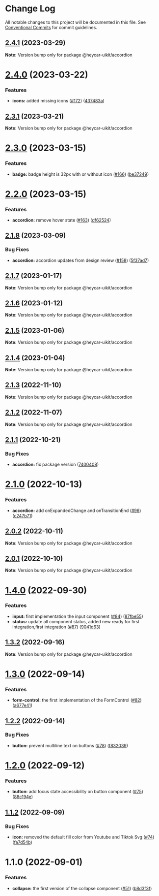 # Change Log

All notable changes to this project will be documented in this file.
See [Conventional Commits](https://conventionalcommits.org) for commit guidelines.

## [2.4.1](https://github.com/hey-car/heycar-uikit/compare/@heycar-uikit/accordion@2.4.0...@heycar-uikit/accordion@2.4.1) (2023-03-29)

**Note:** Version bump only for package @heycar-uikit/accordion





# [2.4.0](https://github.com/hey-car/heycar-uikit/compare/@heycar-uikit/accordion@2.3.1...@heycar-uikit/accordion@2.4.0) (2023-03-22)


### Features

* **icons:** added missing icons ([#172](https://github.com/hey-car/heycar-uikit/issues/172)) ([437483a](https://github.com/hey-car/heycar-uikit/commit/437483ab29f5fd88a5ed867ebba8a23c9a169728))





## [2.3.1](https://github.com/hey-car/heycar-uikit/compare/@heycar-uikit/accordion@2.3.0...@heycar-uikit/accordion@2.3.1) (2023-03-21)

**Note:** Version bump only for package @heycar-uikit/accordion





# [2.3.0](https://github.com/hey-car/heycar-uikit/compare/@heycar-uikit/accordion@2.2.0...@heycar-uikit/accordion@2.3.0) (2023-03-15)


### Features

* **badge:** badge height is 32px with or without icon ([#166](https://github.com/hey-car/heycar-uikit/issues/166)) ([be37249](https://github.com/hey-car/heycar-uikit/commit/be372496ec4b7fa0b44cafeae45cfcee63abe520))





# [2.2.0](https://github.com/hey-car/heycar-uikit/compare/@heycar-uikit/accordion@2.1.8...@heycar-uikit/accordion@2.2.0) (2023-03-15)


### Features

* **accordion:** remove hover state ([#163](https://github.com/hey-car/heycar-uikit/issues/163)) ([df62524](https://github.com/hey-car/heycar-uikit/commit/df62524e8b7252cb99f9e2ef0035a62241d50c6d))





## [2.1.8](https://github.com/hey-car/heycar-uikit/compare/@heycar-uikit/accordion@2.1.7...@heycar-uikit/accordion@2.1.8) (2023-03-09)


### Bug Fixes

* **accordion:** accordion updates from design review ([#158](https://github.com/hey-car/heycar-uikit/issues/158)) ([5f37ad7](https://github.com/hey-car/heycar-uikit/commit/5f37ad7195dbb1316ef95f0469b1f905f46d3a4f))





## [2.1.7](https://github.com/hey-car/heycar-uikit/compare/@heycar-uikit/accordion@2.1.6...@heycar-uikit/accordion@2.1.7) (2023-01-17)

**Note:** Version bump only for package @heycar-uikit/accordion





## [2.1.6](https://github.com/hey-car/heycar-uikit/compare/@heycar-uikit/accordion@2.1.5...@heycar-uikit/accordion@2.1.6) (2023-01-12)

**Note:** Version bump only for package @heycar-uikit/accordion





## [2.1.5](https://github.com/hey-car/heycar-uikit/compare/@heycar-uikit/accordion@2.1.4...@heycar-uikit/accordion@2.1.5) (2023-01-06)

**Note:** Version bump only for package @heycar-uikit/accordion





## [2.1.4](https://github.com/hey-car/heycar-uikit/compare/@heycar-uikit/accordion@2.1.3...@heycar-uikit/accordion@2.1.4) (2023-01-04)

**Note:** Version bump only for package @heycar-uikit/accordion





## [2.1.3](https://github.com/hey-car/heycar-uikit/compare/@heycar-uikit/accordion@2.1.2...@heycar-uikit/accordion@2.1.3) (2022-11-10)

**Note:** Version bump only for package @heycar-uikit/accordion





## [2.1.2](https://github.com/hey-car/heycar-uikit/compare/@heycar-uikit/accordion@2.1.1...@heycar-uikit/accordion@2.1.2) (2022-11-07)

**Note:** Version bump only for package @heycar-uikit/accordion





## [2.1.1](https://github.com/hey-car/heycar-uikit/compare/@heycar-uikit/accordion@2.1.0...@heycar-uikit/accordion@2.1.1) (2022-10-21)


### Bug Fixes

* **accordion:** fix package version ([7400408](https://github.com/hey-car/heycar-uikit/commit/7400408d26e8b0514cb86b99ec91aa537d7e568a))





# [2.1.0](https://github.com/hey-car/heycar-uikit/compare/@heycar-uikit/accordion@2.0.2...@heycar-uikit/accordion@2.1.0) (2022-10-13)

### Features

- **accordion:** add onExpandedChange and onTransitionEnd ([#96](https://github.com/hey-car/heycar-uikit/issues/96)) ([c247b71](https://github.com/hey-car/heycar-uikit/commit/c247b719f9d6669a5aa9fd7f4ac2e264b7764350))

## [2.0.2](https://github.com/hey-car/heycar-uikit/compare/@heycar-uikit/accordion@2.0.1...@heycar-uikit/accordion@2.0.2) (2022-10-11)

**Note:** Version bump only for package @heycar-uikit/accordion

## [2.0.1](https://github.com/hey-car/heycar-uikit/compare/@heycar-uikit/accordion@2.0.0...@heycar-uikit/accordion@2.0.1) (2022-10-10)

**Note:** Version bump only for package @heycar-uikit/accordion

# [1.4.0](https://github.com/hey-car/heycar-uikit/compare/@heycar-uikit/accordion@1.3.2...@heycar-uikit/accordion@1.4.0) (2022-09-30)

### Features

- **input:** first implementation the input component ([#84](https://github.com/hey-car/heycar-uikit/issues/84)) ([87fbe55](https://github.com/hey-car/heycar-uikit/commit/87fbe5549048e44006781092e9e5707b6e63534d))
- **status:** update all component status, added new ready for first integration,first integration ([#87](https://github.com/hey-car/heycar-uikit/issues/87)) ([9041d63](https://github.com/hey-car/heycar-uikit/commit/9041d630d8ca0b8b2dcfeed1965bbd6be8b70380))

## [1.3.2](https://github.com/hey-car/heycar-uikit/compare/@heycar-uikit/accordion@1.3.0...@heycar-uikit/accordion@1.3.2) (2022-09-16)

**Note:** Version bump only for package @heycar-uikit/accordion

# [1.3.0](https://github.com/hey-car/heycar-uikit/compare/@heycar-uikit/accordion@1.2.2...@heycar-uikit/accordion@1.3.0) (2022-09-14)

### Features

- **form-control:** the first implementation of the FormControl ([#82](https://github.com/hey-car/heycar-uikit/issues/82)) ([a677e41](https://github.com/hey-car/heycar-uikit/commit/a677e416511f411ee1389e42081963dd127254a9))

## [1.2.2](https://github.com/hey-car/heycar-uikit/compare/@heycar-uikit/accordion@1.2.0...@heycar-uikit/accordion@1.2.2) (2022-09-14)

### Bug Fixes

- **button:** prevent multiline text on buttons ([#78](https://github.com/hey-car/heycar-uikit/issues/78)) ([f832039](https://github.com/hey-car/heycar-uikit/commit/f83203934013ccbe9813744b08e93c670f9708a4))

# [1.2.0](https://github.com/hey-car/heycar-uikit/compare/@heycar-uikit/accordion@1.1.2...@heycar-uikit/accordion@1.2.0) (2022-09-12)

### Features

- **button:** add focus state accessibility on button component ([#75](https://github.com/hey-car/heycar-uikit/issues/75)) ([88c194e](https://github.com/hey-car/heycar-uikit/commit/88c194e1486b21dc2819a2c687c53086d5d1cd2d))

## [1.1.2](https://github.com/hey-car/heycar-uikit/compare/@heycar-uikit/accordion@1.1.0...@heycar-uikit/accordion@1.1.2) (2022-09-09)

### Bug Fixes

- **icon:** removed the default fill color from Youtube and Tiktok Svg ([#74](https://github.com/hey-car/heycar-uikit/issues/74)) ([fa7d54b](https://github.com/hey-car/heycar-uikit/commit/fa7d54bf0af5b5bb0463459ad25fce8079a21336))

# 1.1.0 (2022-09-01)

### Features

- **collapse:** the first version of the collapse component ([#51](https://github.com/hey-car/heycar-uikit/issues/51)) ([b8d3f3f](https://github.com/hey-car/heycar-uikit/commit/b8d3f3f88cdfde98bb0f6364973895a5e9969182))
